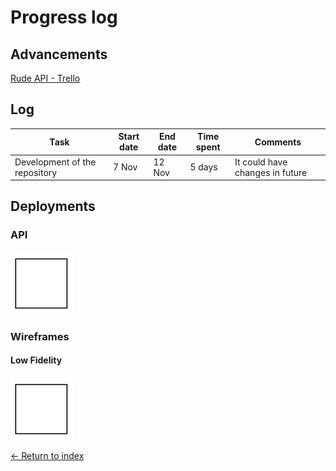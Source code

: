 # Progress log

## Advancements

[Rude API - Trello](https://trello.com/b/OymW6aPy)

## Log

| Task | Start date | End date | Time spent | Comments |
| ----- | --------------- | --------------------- | --------------- | ----------- |
| Development of the repository | 7 Nov | 12 Nov | 5 days | It could have changes in future |

## Deployments

### API

<img src="https://github.com/JoshuaMeza/CodePain_POO/blob/master/Resources/tempBox.png" alt="API" width="100px" height="100px">

### Wireframes 

#### Low Fidelity

<img src="https://github.com/JoshuaMeza/CodePain_POO/blob/master/Resources/tempBox.png" alt="Wireframe low fidelity" width="100px" height="100px">

[<- Return to index](https://github.com/JoshuaMeza/CodePain_POO)
